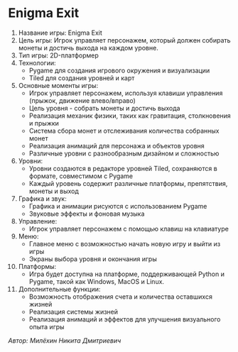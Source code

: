 # **Enigma Exit**

1. Название игры: Enigma Exit
2. Цель игры: Игрок управляет персонажем, который должен собирать монеты и достичь выхода на каждом уровне.
3. Тип игры: 2D-платформер
4. Технологии:
   - Pygame для создания игрового окружения и визуализации
   - Tiled для создания уровней и карт
5. Основные моменты игры:
   - Игрок управляет персонажем, используя клавиши управления (прыжок, движение влево/вправо)
   - Цель уровня - собрать монеты и достичь выхода
   - Реализация механик физики, таких как гравитация, столкновения и прыжки
   - Система сбора монет и отслеживания количества собранных монет
   - Реализация анимаций для персонажа и объектов уровня
   - Различные уровни с разнообразным дизайном и сложностью
6. Уровни:
   - Уровни создаются в редакторе уровней Tiled, сохраняются в формате, совместимом с Pygame
   - Каждый уровень содержит различные платформы, препятствия, монеты и выход
7. Графика и звук:
   - Графика и анимации рисуются с использованием Pygame
   - Звуковые эффекты и фоновая музыка
8. Управление:
   - Игрок управляет персонажем с помощью клавиш на клавиатуре
9. Меню:
   - Главное меню с возможностью начать новую игру и выйти из игры
   - Экраны выбора уровня и окончания игры
10. Платформы:
    - Игра будет доступна на платформе, поддерживающей Python и Pygame, такой как Windows, MacOS и Linux.
12. Дополнительные функции:
    - Возможность отображения счета и количества оставшихся жизней
    - Реализация системы жизней
    - Реализация анимаций и эффектов для улучшения визуального опыта игры

_Автор: Милёхин Никита Дмитриевич_